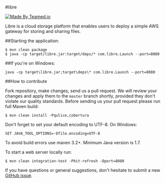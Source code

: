 #libre

[![Made By Teamed.io](http://img.teamed.io/btn.svg)](http://www.teamed.io)

Libre is a cloud storage platform that enables users to deploy a simple AWS gateway for storing and sharing files.

##Starting the application:

```
$ mvn clean package
$ java -cp target/libre.jar:target/deps/* com.libre.Launch --port=8080
```
##If you're on Windows:

```
java -cp target\libre.jar;target\deps\* com.libre.Launch --port=8080
```

##How to contribute

Fork repository, make changes, send us a pull request. We will review your changes and apply them to the `master` branch shortly, provided they don't violate our quality standards. Before sending us your pull request please run full Maven build:

```
$ mvn clean install -Pqulice,cobertura
```

Don't forget to set your default encoding to UTF-8. On Windows:

```
SET JAVA_TOOL_OPTIONS=-Dfile.encoding=UTF-8
```

To avoid build errors use maven 3.2+. Minimum Java version is 1.7.

To start a web server locally run:

```
$ mvn clean integration-test -Phit-refresh -Dport=8080
```
If you have questions or general suggestions, don't hesitate to submit
a new [GitHub issue](https://github.com/libreio/libre/issues/new).
